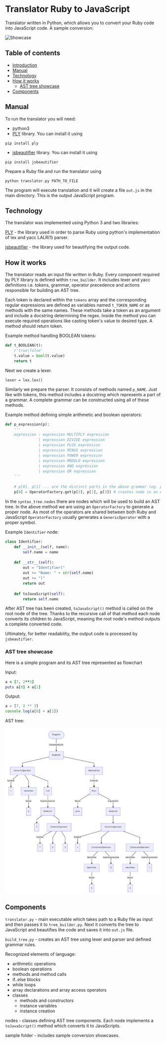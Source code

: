 # Translator Ruby to JavaScript

Translator written in Python, which allows you to convert your Ruby code into JavaScript code. A sample conversion:

![Showcase](https://i.imgur.com/YCVeCxy.png)

## Table of contents

- [Introduction](#translator-ruby-to-javascript)
- [Manual](#manual)
- [Technology](#technology)
- [How it works](#how-it-works)
  - [AST tree showcase](#ast-tree-showcase)
- [Components](#components)



## Manual

To run the translator you will need:
* python3
* [PLY](https://pypi.org/project/ply/) library. You can install it using
```
pip install ply
```
* [jsbeautifier](https://pypi.org/project/jsbeautifier/) library. You can install it using

```
pip install jsbeautifier
```

Prepare a Ruby file and run the translator using
```
python translator.py PATH_TO_FILE
```

The program will execute translation and it will create a file `out.js` in the main directory. This is the output JavaScript program.

## Technology
The translator was implemented using Python 3 and two libraries:

[PLY](https://pypi.org/project/ply/) - the library used in order to parse Ruby using python's implementation of lex and yacc LALR(1) parser.

[jsbeautifier](https://pypi.org/project/jsbeautifier/) - the library used for beautifying the output code.

## How it works
The translator reads an input file written in Ruby. Every component required by PLY library is defined within `tree_builder`. It includes lexer and yacc definitions i.e. tokens, grammar, operator precedence and actions responsible for building an AST tree.

Each token is declared within the `tokens` array and the corresponding regular expressions are defined as variables named `t_TOKEN_NAME` or as methods with the same names. These methods take a token as an argument and include a docstring determining the regex. Inside the method you can execute required operations like casting token's value to desired type. A method should return token.

Example method handling BOOLEAN tokens:

``` python
def t_BOOLEAN(t):
    r'true|false'
    t.value = bool(t.value)
    return t
```

Next we create a lexer.

```
lexer = lex.lex()
```

Similarly we prepare the parser. It consists of methods named `p_NAME`. Just like with tokens, this method includes a docstring which represents a part of a grammar. A complete grammar can be constructed using all of these methods.

Example method defining simple arithmetic and boolean operators:

``` python
def p_expression(p):
    '''
    expression : expression MULTIPLY expression
               | expression DIVIDE expression
               | expression PLUS expression
               | expression MINUS expression
               | expression POWER expression
               | expression MODULO expression
               | expression AND expression
               | expression OR expression
    '''

    # p[0], p[1] ... are the distinct parts in the above grammar (eg. p[2] is an operator token)
    p[0] = OperatorFactory.get(p[2], p[1], p[3]) # creates node in an AST tree
```

In the `syntax_tree.nodes` there are nodes which will be used to build an AST tree. In the above method we are using an `OperatorFactory` to generate a proper node. As most of the operators are shared between both Ruby and JavaScript `OperatorFactory` usually generates a `GenericOperator` with a proper symbol.

Example `Identifier` node:

```python
class Identifier:
    def __init__(self, name):
        self.name = name

    def __str__(self):
        out = "Identifier("
        out += "Name: " + str(self.name)
        out += ")"
        return out

    def toJavaScript(self):
        return self.name
```

After AST tree has been created, `toJavaScript()` method is called on the root node of the tree. Thanks to the recursive call of that method each node converts its children to JavaScript, meaning the root node's method outputs a complete converted code.


Ultimately, for better readability, the output code is processed by `jsbeautifier`.

### AST tree showcase

Here is a simple program and its AST tree represented as flowchart

Input:
``` ruby
a = [7, 2**3]
puts a[0] + a[1]
```
Output:
``` javascript
a = [7, 2 ** 3]
console.log(a[0] + a[1])
```

AST tree:

![AST tree graph](ast_tree_graph.png)

## Components
 
`translator.py` - main executable which takes path to a Ruby file as input and then passes it to `tree_builder.py`. Next it converts the tree to JavaScript and beautifies the code and saves it into `out.js` file.

`build_tree.py` - creates an AST tree using lexer and parser and defined grammar rules.

Recognized elements of language:
* arithmetic operations
* boolean operations
* methods and method calls
* if..else blocks
* while loops
* array declarations and array access operators
* classes
  * methods and constructors
  * instance variables
  * instance creation

nodes - classes defining AST tree components. Each node implements a `toJavaScript()` method which converts it to JavaScripts.

sample folder - includes sample conversion showcases.
